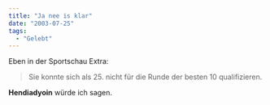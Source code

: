 ```yaml
---
title: "Ja nee is klar"
date: "2003-07-25"
tags:
  - "Gelebt"
---
```


Eben in der Sportschau Extra:

> Sie konnte sich als 25. nicht für die Runde der besten 10 qualifizieren.

**Hendiadyoin** würde ich sagen.
